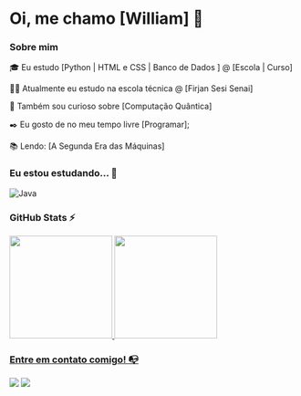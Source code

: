 # Oi, me chamo [William] 👋

### Sobre mim

🎓 Eu estudo [Python | HTML e CSS | Banco de Dados ] @ [Escola | Curso]

👩‍💻 Atualmente eu estudo na escola técnica @ [Firjan Sesi Senai]

🔎 Também sou curioso sobre [Computação Quântica]

✒️ Eu gosto de no meu tempo livre [Programar];

📚 Lendo: [A Segunda Era das Máquinas]


### Eu estou estudando... 🧩
<!-- (Aqui você pode adicionar tecnologias que está estudando, inclusive para aumentar essa lista você listamos algumas das tecnologias ensinadas na nossa [Assinatura On Demand](https://cubos.academy/cubosondemand)) -->

![Java](https://img.shields.io/badge/java-%23ED8B00.svg?style=for-the-badge&logo=openjdk&logoColor=white)


### GitHub Stats ⚡
<div>
<a href="https://github.com/wiponkgkkk">
<img height="180em" src="https://github-readme-stats.vercel.app/api/top-langs/?username=wiponkgkkk&layout=compact&langs_count=7&theme=dracula"/>
<img height="180em" src="https://github-readme-stats.vercel.app/api?username=wiponkgkkk&show_icons=true&theme=dracula&include_all_commits=true&count_private=true"/>
</div>

### Entre em contato comigo! 📭
<div>
<a href="https://instagram.com/g9mes_william" target="_blank"><img src="https://img.shields.io/badge/-Instagram-%23E4405F?style=for-the-badge&logo=instagram&logoColor=white" target="_blank"></a>
<a href="https://www.linkedin.com/in/William Jose Gomes" target="_blank"><img src="https://img.shields.io/badge/-LinkedIn-%230077B5?style=for-the-badge&logo=linkedin&logoColor=white" target="_blank"></a>   
</div>

